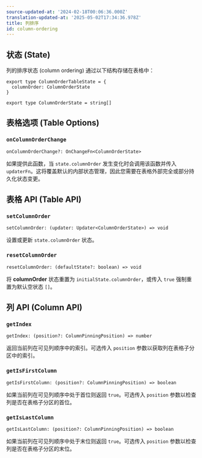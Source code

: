 ```yaml
---
source-updated-at: '2024-02-18T00:06:36.000Z'
translation-updated-at: '2025-05-02T17:34:36.978Z'
title: 列排序
id: column-ordering
---
```

## 状态 (State)

列的排序状态 (column ordering) 通过以下结构存储在表格中：

```tsx
export type ColumnOrderTableState = {
  columnOrder: ColumnOrderState
}

export type ColumnOrderState = string[]
```

## 表格选项 (Table Options)

### `onColumnOrderChange`

```tsx
onColumnOrderChange?: OnChangeFn<ColumnOrderState>
```

如果提供此函数，当 `state.columnOrder` 发生变化时会调用该函数并传入 `updaterFn`。这将覆盖默认的内部状态管理，因此您需要在表格外部完全或部分持久化状态变更。

## 表格 API (Table API)

### `setColumnOrder`

```tsx
setColumnOrder: (updater: Updater<ColumnOrderState>) => void
```

设置或更新 `state.columnOrder` 状态。

### `resetColumnOrder`

```tsx
resetColumnOrder: (defaultState?: boolean) => void
```

将 **columnOrder** 状态重置为 `initialState.columnOrder`，或传入 `true` 强制重置为默认空状态 `[]`。

## 列 API (Column API)

### `getIndex`

```tsx
getIndex: (position?: ColumnPinningPosition) => number
```

返回当前列在可见列顺序中的索引。可选传入 `position` 参数以获取列在表格子分区中的索引。

### `getIsFirstColumn`

```tsx
getIsFirstColumn: (position?: ColumnPinningPosition) => boolean
```

如果当前列在可见列顺序中处于首位则返回 `true`。可选传入 `position` 参数以检查列是否在表格子分区的首位。

### `getIsLastColumn`

```tsx
getIsLastColumn: (position?: ColumnPinningPosition) => boolean
```

如果当前列在可见列顺序中处于末位则返回 `true`。可选传入 `position` 参数以检查列是否在表格子分区的末位。
